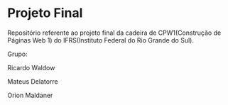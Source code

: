# Projeto Final
Repositório referente ao projeto final da cadeira de CPW1(Construção de Páginas Web 1) do IFRS(Instituto Federal do Rio Grande do Sul). 

Grupo:

Ricardo Waldow

Mateus Delatorre

Orion Maldaner
